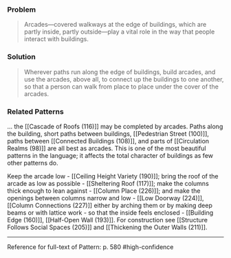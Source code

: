 ### Problem
>Arcades—covered walkways at the edge of buildings, which are partly inside, partly outside—play a vital role in the way that people interact with buildings.

### Solution
>Wherever paths run along the edge of buildings, build arcades, and use the arcades, above all, to connect up the buildings to one another, so that a person can walk from place to place under the cover of the arcades.

### Related Patterns
... the [[Cascade of Roofs (116)]] may be completed by arcades. Paths along the building, short paths between buildings, [[Pedestrian Street (100)]], paths between [[Connected Buildings (108)]], and parts of [[Circulation Realms (98)]] are all best as arcades. This is one of the most beautiful patterns in the language; it affects the total character of buildings as few other patterns do.

Keep the arcade low - [[Ceiling Height Variety (190)]]; bring the roof of the arcade as low as possible - [[Sheltering Roof (117)]]; make the columns thick enough to lean against - [[Column Place (226)]]; and make the openings between columns narrow and low - [[Low Doorway (224)]], [[Column Connections (227)]] either by arching them or by making deep beams or with lattice work - so that the inside feels enclosed - [[Building Edge (160)]], [[Half-Open Wall (193)]]. For construction see [[Structure Follows Social Spaces (205)]] and [[Thickening the Outer Walls (211)]].

---
Reference for full-text of Pattern: p. 580 #high-confidence 